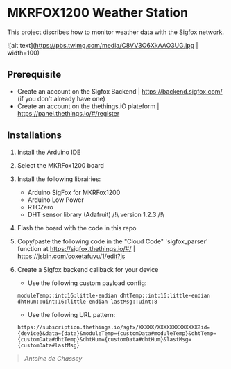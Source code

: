 # MKRFOX1200 Weather Station
This project discribes how to monitor weather data with the Sigfox network.

![alt text](https://pbs.twimg.com/media/C8VV3O6XkAAO3UG.jpg | width=100)

## Prerequisite
- Create an account on the Sigfox Backend | https://backend.sigfox.com/ (if you don't already have one)
- Create an account on the thethings.iO plateform | https://panel.thethings.io/#/register

## Installations
1. Install the Arduino IDE
2. Select the MKRFox1200 board
3. Install the following librairies:
    * Arduino SigFox for MKRFox1200
    * Arduino Low Power
    * RTCZero
    * DHT sensor library (Adafruit) /!\ version 1.2.3 /!\

4. Flash the board with the code in this repo
5. Copy/paste the following code in the "Cloud Code" 'sigfox_parser' function at https://sigfox.thethings.io/#/ | https://jsbin.com/coxetafuvu/1/edit?js 
6. Create a Sigfox backend callback for your device
    * Use the following custom payload config:
    ```
    moduleTemp::int:16:little-endian dhtTemp::int:16:little-endian dhtHum::uint:16:little-endian lastMsg::uint:8
    ```
    * Use the following URL pattern:
    ```
    https://subscription.thethings.io/sgfx/XXXXX/XXXXXXXXXXXXX?id={device}&data={data}&moduleTemp={customData#moduleTemp}&dhtTemp={customData#dhtTemp}&dhtHum={customData#dhtHum}&lastMsg={customData#lastMsg}
    ```

> *Antoine de Chassey*